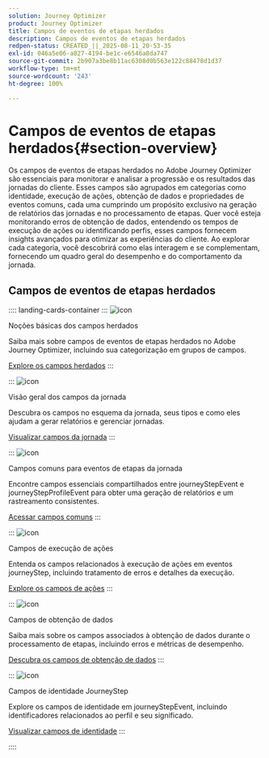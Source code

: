 ```yaml
---
solution: Journey Optimizer
product: Journey Optimizer
title: Campos de eventos de etapas herdados
description: Campos de eventos de etapas herdados
redpen-status: CREATED_||_2025-08-11_20-53-35
exl-id: 046a5e06-a827-4194-be1c-e6546a8da747
source-git-commit: 2b907a3be8b11ac6308d0b563e122c88478d1d37
workflow-type: tm+mt
source-wordcount: '243'
ht-degree: 100%

---
```


# Campos de eventos de etapas herdados{#section-overview}

Os campos de eventos de etapas herdados no Adobe Journey Optimizer são essenciais para monitorar e analisar a progressão e os resultados das jornadas do cliente. Esses campos são agrupados em categorias como identidade, execução de ações, obtenção de dados e propriedades de eventos comuns, cada uma cumprindo um propósito exclusivo na geração de relatórios das jornadas e no processamento de etapas. Quer você esteja monitorando erros de obtenção de dados, entendendo os tempos de execução de ações ou identificando perfis, esses campos fornecem insights avançados para otimizar as experiências do cliente. Ao explorar cada categoria, você descobrirá como elas interagem e se complementam, fornecendo um quadro geral do desempenho e do comportamento da jornada.

## Campos de eventos de etapas herdados

:::: landing-cards-container
:::
![icon](https://cdn.experienceleague.adobe.com/icons/book.svg)

Noções básicas dos campos herdados

Saiba mais sobre campos de eventos de etapas herdados no Adobe Journey Optimizer, incluindo sua categorização em grupos de campos.

[Explore os campos herdados](../using/reports/sharing-legacy-fields.md)
:::

:::
![icon](https://cdn.experienceleague.adobe.com/icons/chart-line.svg)

Visão geral dos campos da jornada

Descubra os campos no esquema da jornada, seus tipos e como eles ajudam a gerar relatórios e gerenciar jornadas.

[Visualizar campos da jornada](../using/reports/sharing-journey-fields.md)
:::

:::
![icon](https://cdn.experienceleague.adobe.com/icons/list-check.svg)

Campos comuns para eventos de etapas da jornada

Encontre campos essenciais compartilhados entre journeyStepEvent e journeyStepProfileEvent para obter uma geração de relatórios e um rastreamento consistentes.

[Acessar campos comuns](../using/reports/sharing-common-fields.md)
:::

:::
![icon](https://cdn.experienceleague.adobe.com/icons/gear.svg)

Campos de execução de ações

Entenda os campos relacionados à execução de ações em eventos journeyStep, incluindo tratamento de erros e detalhes da execução.

[Explore os campos de ações](../using/reports/sharing-execution-fields.md)
:::

:::
![icon](https://cdn.experienceleague.adobe.com/icons/code-branch.svg)

Campos de obtenção de dados

Saiba mais sobre os campos associados à obtenção de dados durante o processamento de etapas, incluindo erros e métricas de desempenho.

[Descubra os campos de obtenção de dados](../using/reports/sharing-fetch-fields.md)
:::

:::
![icon](https://cdn.experienceleague.adobe.com/icons/bullseye.svg)

Campos de identidade JourneyStep

Explore os campos de identidade em journeyStepEvent, incluindo identificadores relacionados ao perfil e seu significado.

[Visualizar campos de identidade](../using/reports/sharing-identity-fields.md)
:::

::::
